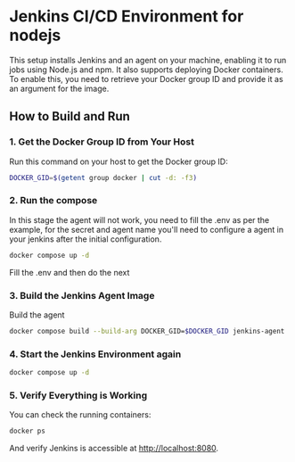 # Jenkins CI/CD Environment for nodejs

This setup installs Jenkins and an agent on your machine, enabling it to run jobs using Node.js and npm. It also supports deploying Docker containers. To enable this, you need to retrieve your Docker group ID and provide it as an argument for the image.

## How to Build and Run

### 1. Get the Docker Group ID from Your Host

Run this command on your host to get the Docker group ID:

```bash
DOCKER_GID=$(getent group docker | cut -d: -f3)
```

### 2. Run the compose

In this stage the agent will not work, you need to fill the .env as per the example, for the secret and agent name you'll need to configure a agent in your jenkins after the initial configuration.

```bash
docker compose up -d
```

Fill the .env and then do the next 

### 3. Build the Jenkins Agent Image

Build the agent

```bash
docker compose build --build-arg DOCKER_GID=$DOCKER_GID jenkins-agent
```

### 4. Start the Jenkins Environment again

```bash
docker compose up -d
```

### 5. Verify Everything is Working

You can check the running containers:

```bash
docker ps
```

And verify Jenkins is accessible at [http://localhost:8080](http://localhost:8080).
